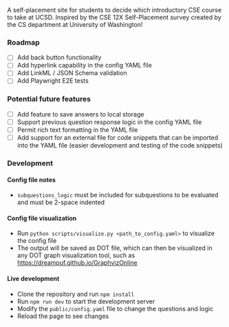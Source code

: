 A self-placement site for students to decide which introductory CSE course to take at UCSD. Inspired by the CSE 12X Self-Placement survey created by the CS department at University of Washington!

### Roadmap
- [ ] Add back button functionality
- [ ] Add hyperlink capability in the config YAML file
- [ ] Add LinkML / JSON Schema validation
- [ ] Add Playwright E2E tests

### Potential future features
- [ ] Add feature to save answers to local storage
- [ ] Support previous question response logic in the config YAML file
- [ ] Permit rich text formatting in the YAML file
- [ ] Add support for an external file for code snippets that can be imported into the YAML file (easier development and testing of the code snippets)

### Development

#### Config file notes 
- `subquestions_logic` must be included for subquestions to be evaluated and must be 2-space indented

#### Config file visualization
- Run `python scripts/visualize.py <path_to_config.yaml>` to visualize the config file
- The output will be saved as DOT file, which can then be visualized in any DOT graph visualization tool, such as https://dreampuf.github.io/GraphvizOnline

#### Live development
- Clone the repository and run `npm install`
- Run `npm run dev` to start the development server
- Modify the `public/config.yaml` file to change the questions and logic
- Reload the page to see changes